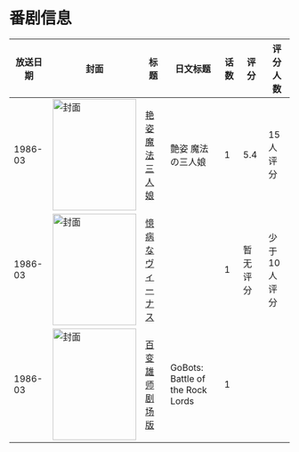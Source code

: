 # 番剧信息

|放送日期|封面|标题|日文标题|话数|评分|评分人数|
|---|---|---|---|---|---|---|
|1986-03|<img src="//lain.bgm.tv/pic/cover/c/30/3c/112468_odf5h.jpg" alt="封面" style="width:150px;height:200px;object-fit:cover;">|[艳姿魔法三人娘](https://bangumi.tv/subject/112468)|艶姿 魔法の三人娘|1|5.4|15人评分|
|1986-03|<img src="//lain.bgm.tv/pic/cover/c/67/eb/78089_MZAaB.jpg" alt="封面" style="width:150px;height:200px;object-fit:cover;">|[憶病なヴィーナス](https://bangumi.tv/subject/78089)||1|暂无评分|少于10人评分|
|1986-03|<img src="//lain.bgm.tv/pic/cover/c/72/3a/387970_sS1SR.jpg" alt="封面" style="width:150px;height:200px;object-fit:cover;">|[百变雄师剧场版](https://bangumi.tv/subject/387970)|GoBots: Battle of the Rock Lords|1|||

